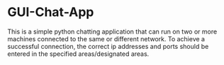 # GUI-Chat-App
This is a simple python chatting application that can run on two or more machines connected to the same or different network.
To achieve a successful connection, the correct ip addresses and ports should be entered in the specified areas/designated areas.

